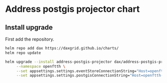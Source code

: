 # Address postgis projector chart

## Install upgrade

First add the repository.

```sh
helm repo add dax https://daxgrid.github.io/charts/
helm repo update
```

```sh
helm upgrade --install address-postgis-projector dax/address-postgis-projector \
     --namespace openftth \
     --set appsettings.settings.eventStoreConnectionString="Host=openftth-event-store-postgresql;Port=5432;Username=postgres;Password=postgres;Database=EVENT_STORE" \
     --set appsettings.settings.postgisConnectionString="Host=openftth-postgis;Port=5432;Username=postgres;Password=postgres;Database=OPEN_FTTH"
```
